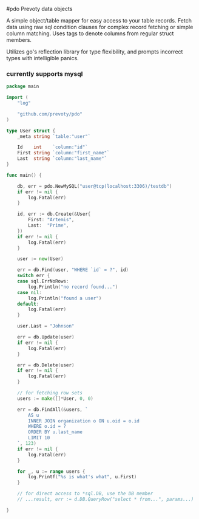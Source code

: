 #pdo
Prevoty data objects

A simple object/table mapper for easy access to your table records. Fetch data using raw sql condition clauses for complex record fetching or simple column matching.  Uses tags to denote columns from regular struct members. 

Utilizes go's reflection library for type flexibility, and prompts incorrect types with intelligible panics.


### currently supports mysql

```go
package main

import (
	"log"

	"github.com/prevoty/pdo"
)

type User struct {
	_meta string `table:"user"`

	Id    int    `column:"id"`
	First string `column:"first_name"`
	Last  string `column:"last_name"`
}

func main() {

	db, err = pdo.NewMySQL("user@tcp(localhost:3306)/testdb")
	if err != nil {
		log.Fatal(err)
	}

	id, err := db.Create(&User{
		First: "Artemis",
		Last:  "Prime",
	})
	if err != nil {
		log.Fatal(err)
	}

	user := new(User)

	err = db.Find(user, "WHERE `id` = ?", id)
	switch err {
	case sql.ErrNoRows:
		log.Println("no record found...")
	case nil:
		log.Println("found a user")
	default:
		log.Fatal(err)
	}

	user.Last = "Johnson"

	err = db.Update(user)
	if err != nil {
		log.Fatal(err)
	}

	err = db.Delete(user)
	if err != nil {
		log.Fatal(err)
	}

	// for fetching row sets
	users := make([]*User, 0, 0)

	err = db.FindAll(&users, `
		AS u
		INNER JOIN organization o ON u.oid = o.id
		WHERE o.id = ?
		ORDER BY u.last_name
		LIMIT 10
	`, 123)
	if err != nil {
		log.Fatal(err)
	}

	for _, u := range users {
		log.Printf("%s is what's what", u.First)
	}

	// for direct access to *sql.DB, use the DB member
	// ...result, err := d.DB.QueryRow("select * from...", params...)

}
```
